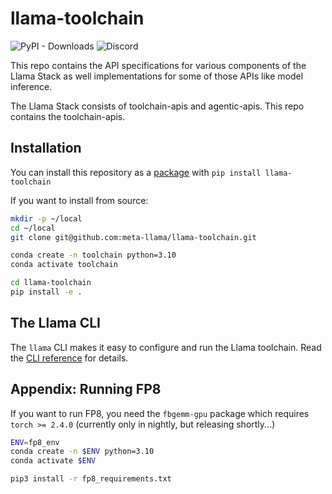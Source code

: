 # llama-toolchain

![PyPI - Downloads](https://img.shields.io/pypi/dm/llama-toolchain) 
![Discord](https://img.shields.io/discord/1257833999603335178)

This repo contains the API specifications for various components of the Llama Stack as well implementations for some of those APIs like model inference.

The Llama Stack consists of toolchain-apis and agentic-apis. This repo contains the toolchain-apis.

## Installation

You can install this repository as a [package](https://pypi.org/project/llama-toolchain/) with `pip install llama-toolchain`

If you want to install from source:

```bash
mkdir -p ~/local
cd ~/local
git clone git@github.com:meta-llama/llama-toolchain.git

conda create -n toolchain python=3.10
conda activate toolchain

cd llama-toolchain
pip install -e .
```

## The Llama CLI

The `llama` CLI makes it easy to configure and run the Llama toolchain. Read the [CLI reference](docs/cli_reference.md) for details.

## Appendix: Running FP8

If you want to run FP8, you need the `fbgemm-gpu` package which requires `torch >= 2.4.0` (currently only in nightly, but releasing shortly...)

```bash
ENV=fp8_env
conda create -n $ENV python=3.10
conda activate $ENV

pip3 install -r fp8_requirements.txt
```
